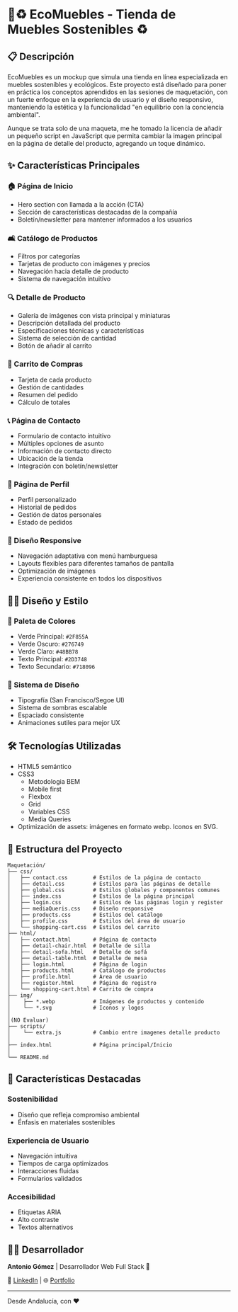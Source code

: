 # 🌲♻ EcoMuebles - Tienda de Muebles Sostenibles ♻

## 📋 Descripción
EcoMuebles es un mockup que simula una tienda en línea especializada en muebles sostenibles y ecológicos. Este proyecto está diseñado para poner en práctica los conceptos aprendidos en las sesiones de maquetación, con un fuerte enfoque en la experiencia de usuario y el diseño responsivo, manteniendo la estética y la funcionalidad "en equilibrio con la conciencia ambiental".

Aunque se trata solo de una maqueta, me he tomado la licencia de añadir un pequeño script en JavaScript que permita cambiar la imagen principal en la página de detalle del producto, agregando un toque dinámico.

## ✨ Características Principales

### 🏠 Página de Inicio
- Hero section con llamada a la acción (CTA)
- Sección de características destacadas de la compañía
- Boletín/newsletter para mantener informados a los usuarios

### 🛋️ Catálogo de Productos
- Filtros por categorías
- Tarjetas de producto con imágenes y precios
- Navegación hacia detalle de producto
- Sistema de navegación intuitivo

### 🔍 Detalle de Producto
- Galería de imágenes con vista principal y miniaturas
- Descripción detallada del producto
- Especificaciones técnicas y características
- Sistema de selección de cantidad
- Botón de añadir al carrito

### 🛒 Carrito de Compras
- Tarjeta de cada producto
- Gestión de cantidades
- Resumen del pedido
- Cálculo de totales

### 📞 Página de Contacto
- Formulario de contacto intuitivo
- Múltiples opciones de asunto
- Información de contacto directo
- Ubicación de la tienda
- Integración con boletín/newsletter

### 👤 Página de Perfil
- Perfil personalizado
- Historial de pedidos
- Gestión de datos personales
- Estado de pedidos

### 📱 Diseño Responsive
- Navegación adaptativa con menú hamburguesa
- Layouts flexibles para diferentes tamaños de pantalla
- Optimización de imágenes
- Experiencia consistente en todos los dispositivos

## 👨‍🎨 Diseño y Estilo

### 🎨  Paleta de Colores
- Verde Principal: `#2F855A`
- Verde Oscuro: `#276749`
- Verde Claro: `#48BB78`
- Texto Principal: `#2D3748`
- Texto Secundario: `#718096`

### 📐 Sistema de Diseño
- Tipografía (San Francisco/Segoe UI)
- Sistema de sombras escalable
- Espaciado consistente
- Animaciones sutiles para mejor UX

## 🛠️ Tecnologías Utilizadas
- HTML5 semántico
- CSS3
  - Metodologia BEM
  - Mobile first
  - Flexbox
  - Grid
  - Variables CSS
  - Media Queries
- Optimización de assets: imágenes en formato webp. Iconos en SVG.

## 📂 Estructura del Proyecto

```
Maquetación/
├── css/
│   ├── contact.css        # Estilos de la página de contacto
│   ├── detail.css         # Estilos para las páginas de detalle
│   ├── global.css         # Estilos globales y componentes comunes
│   ├── index.css          # Estilos de la página principal
│   ├── login.css          # Estilos de las páginas login y register
│   ├── mediaQueris.css    # Diseño responsive
│   ├── products.css       # Estilos del catálogo
│   ├── profile.css        # Estilos del área de usuario
│   └── shopping-cart.css  # Estilos del carrito
├── html/
│   ├── contact.html       # Página de contacto
│   ├── detail-chair.html  # Detalle de silla
│   ├── detail-sofa.html   # Detalle de sofá
│   ├── detail-table.html  # Detalle de mesa
│   ├── login.html         # Página de login
│   ├── products.html      # Catálogo de productos
│   ├── profile.html       # Área de usuario
│   ├── register.html      # Página de registro
│   └── shopping-cart.html # Carrito de compra
├── img/
│    ├── *.webp            # Imágenes de productos y contenido
│    └── *.svg             # Iconos y logos
│
│(NO Evaluar)
├── scripts/ 
│    └── extra.js          # Cambio entre imagenes detalle producto
│
├── index.html             # Página principal/Inicio
│   
└── README.md

```
## 🌟 Características Destacadas

### Sostenibilidad
- Diseño que refleja compromiso ambiental
- Énfasis en materiales sostenibles

### Experiencia de Usuario
- Navegación intuitiva
- Tiempos de carga optimizados
- Interacciones fluidas
- Formularios validados

### Accesibilidad
- Etiquetas ARIA
- Alto contraste
- Textos alternativos

## 👨‍💻 Desarrollador
**Antonio Gómez** | Desarrollador Web Full Stack 🚀

📩 [LinkedIn](https://www.linkedin.com/in/antonio-g%C3%B3mez-dom%C3%ADnguez/) | 🌐 [Portfolio](https://antgom.github.io/Web-Portfolio/)

---
Desde Andalucía, con ❤️